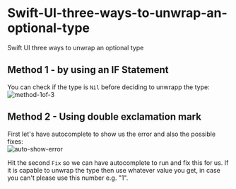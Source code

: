 # Swift-UI-three-ways-to-unwrap-an-optional-type
Swift UI three ways to unwrap an optional type
## Method 1 - by using an IF Statement
You can check if the type is `Nil` before deciding to unwrapp the type:<br>
![method-1of-3](https://github.com/danielurra/Swift-UI-three-ways-to-unwrap-an-optional-type/assets/51704179/441f49c3-1581-4a99-930a-5f0ee5f329e7)

## Method 2 - Using double exclamation mark
First let's have autocomplete to show us the error and also the possible fixes:<br>
![auto-show-error](https://github.com/danielurra/Swift-UI-three-ways-to-unwrap-an-optional-type/assets/51704179/06ef81fc-c1f8-41e3-ae72-cbd94f0e3f95)

Hit the second `Fix` so we can have autocomplete to run and fix this for us.
If it is capable to unwrap the type then use whatever value you get, in case you can't please use this number e.g. "1".<br>


